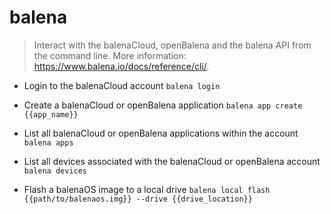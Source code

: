 # balena
> Interact with the balenaCloud, openBalena and the balena API from the command line.
> More information: <https://www.balena.io/docs/reference/cli/>.

- Login to the balenaCloud account
`balena login`

- Create a balenaCloud or openBalena application
`balena app create {{app_name}}`

- List all balenaCloud or openBalena applications within the account
`balena apps`

- List all devices associated with the balenaCloud or openBalena account
`balena devices`

- Flash a balenaOS image to a local drive
`balena local flash {{path/to/balenaos.img}} --drive {{drive_location}}`
